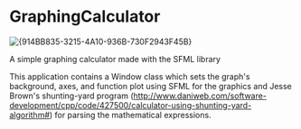 # GraphingCalculator

![{914BB835-3215-4A10-936B-730F2943F45B}](https://user-images.githubusercontent.com/56771699/150265866-6b54cb8d-6d06-4542-a8e0-c659f8b3b9f9.png)

A simple graphing calculator made with the SFML library

This application contains a Window class which sets the graph's background, axes, and function plot using SFML for the graphics and Jesse Brown's shunting-yard program (http://www.daniweb.com/software-development/cpp/code/427500/calculator-using-shunting-yard-algorithm#) for parsing the mathematical expressions.
